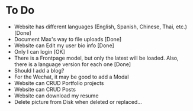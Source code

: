 # To Do

- Website has different languages (English, Spanish, Chinese, Thai, etc.) [Done]
- Document Max's way to file uploads [Done]
- Website can Edit my user bio info [Done]
- Only I can login [OK]
- There is a Frontpage model, but only the latest will be loaded. Also, there is a language version for each one [Done]
- Should I add a blog? 
- For the Wechat, it may be good to add a Modal
- Website can CRUD Portfolio projects 
- Website can CRUD Posts
- Website can download my resume
- Delete picture from Disk when deleted or replaced...